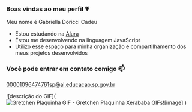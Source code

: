 ### Boas vindas ao meu perfil 💗

Meu nome é Gabriella Doricci Cadeu

- Estou estudando na  [Alura](https://www.alura.com.br)
- Estou me desenvolvendo na linguagem JavaScript
- Utilizo esse espaço para minha organização e compartilhamento dos meus projetos desenvolvidos

### Você pode entrar em contato comigo 📫

00001096474761sp@al.educacao.sp.gov.br



![descrição do GIF](<img src="https://media1.tenor.com/m/atlWXm9vIK4AAAAC/gretchen-plaquinha.gif" alt="Gretchen Plaquinha GIF - Gretchen Plaquinha Xerababa GIFs"/>![image]
)


